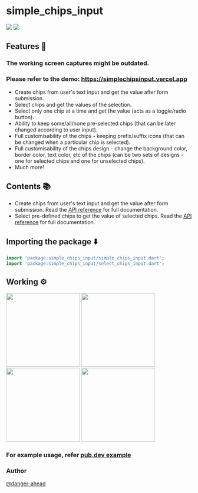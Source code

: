 # **simple_chips_input**
<img src="https://img.shields.io/github/stars/danger-ahead/simple_chips_input" /> <img src="https://img.shields.io/github/license/danger-ahead/simple_chips_input" />

## Features 🚀
### The working screen captures might be outdated.
### Please refer to the demo: https://simplechipsinput.vercel.app
- Create chips from user's text input and get the value after form submission.
- Select chips and get the values of the selection.
- Select only one chip at a time and get the value (acts as a toggle/radio button).
- Ability to keep some/all/none pre-selected chips (that can be later changed according to user input).
- Full customisability of the chips - keeping prefix/suffix icons (that can be changed when a particular chip is selected).
- Full customisability of the chips design - change the background color, border color, text color, etc of the chips (can be two sets of designs - one for selected chips and one for unselected chips).
- Much more!

## Contents 📚
- Create chips from user's text input and get the value after form submission. Read the [API reference](https://pub.dev/documentation/simple_chips_input/latest/simple_chips_input/simple_chips_input-library.html) for full documentation.
- Select pre-defined chips to get the value of selected chips. Read the [API reference](https://pub.dev/documentation/simple_chips_input/latest/select_chips_input/select_chips_input-library.html) for full documentation.

## Importing the package ⬇️
```dart
import 'package:simple_chips_input/simple_chips_input.dart';
import 'package:simple_chips_input/select_chips_input.dart';
```

## Working ⚙️
<img src="https://imgur.com/1UihQSa.gif" width="200px" height="auto" />
<img src="https://imgur.com/2pVOl0E.gif" width="200px" height="auto" />
<img src="https://imgur.com/1MLeFZt.gif" width="200px" height="auto" />
<img src="https://imgur.com/Crv5PlR.gif" width="200px" height="auto" />

### For example usage, refer [pub.dev example](https://pub.dev/packages/simple_chips_input/example)

### Author
[@danger-ahead](https://github.com/danger-ahead/)
